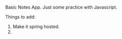 Basic Notes App. Just some practice with Javascript. 


Things to add: 
1. Make it spring hosted.
2. 
